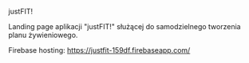 justFIT!

Landing page aplikacji "justFIT!" służącej do samodzielnego tworzenia planu żywieniowego.

Firebase hosting:
https://justfit-159df.firebaseapp.com/
